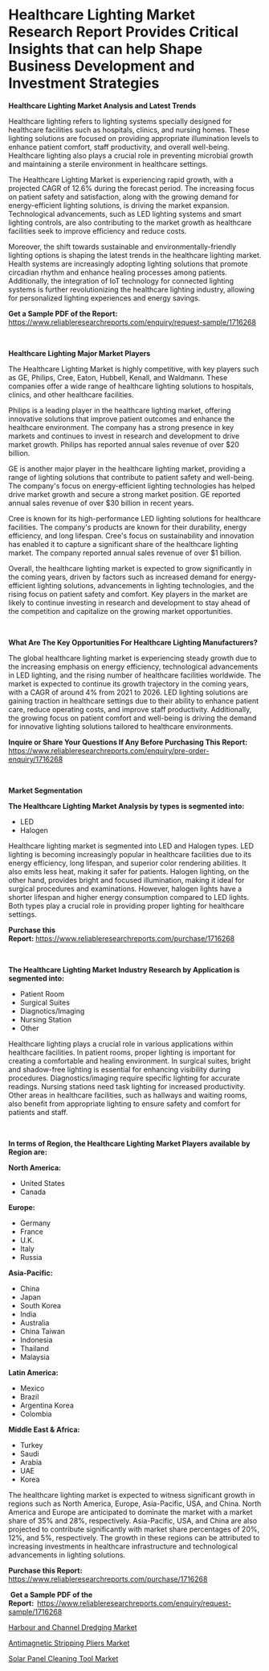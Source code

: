 <p><h1>Healthcare Lighting Market Research Report Provides Critical Insights that can help Shape Business Development and Investment Strategies</h1></p><p><strong>Healthcare Lighting Market Analysis and Latest Trends</strong></p>
<p><p>Healthcare lighting refers to lighting systems specially designed for healthcare facilities such as hospitals, clinics, and nursing homes. These lighting solutions are focused on providing appropriate illumination levels to enhance patient comfort, staff productivity, and overall well-being. Healthcare lighting also plays a crucial role in preventing microbial growth and maintaining a sterile environment in healthcare settings.</p><p>The Healthcare Lighting Market is experiencing rapid growth, with a projected CAGR of 12.6% during the forecast period. The increasing focus on patient safety and satisfaction, along with the growing demand for energy-efficient lighting solutions, is driving the market expansion. Technological advancements, such as LED lighting systems and smart lighting controls, are also contributing to the market growth as healthcare facilities seek to improve efficiency and reduce costs.</p><p>Moreover, the shift towards sustainable and environmentally-friendly lighting options is shaping the latest trends in the healthcare lighting market. Health systems are increasingly adopting lighting solutions that promote circadian rhythm and enhance healing processes among patients. Additionally, the integration of IoT technology for connected lighting systems is further revolutionizing the healthcare lighting industry, allowing for personalized lighting experiences and energy savings.</p></p>
<p><strong>Get a Sample PDF of the Report:&nbsp;</strong> <a href="https://www.reliableresearchreports.com/enquiry/request-sample/1716268">https://www.reliableresearchreports.com/enquiry/request-sample/1716268</a></p>
<p>&nbsp;</p>
<p><strong>Healthcare Lighting Major Market Players</strong></p>
<p><p>The Healthcare Lighting Market is highly competitive, with key players such as GE, Philips, Cree, Eaton, Hubbell, Kenall, and Waldmann. These companies offer a wide range of healthcare lighting solutions to hospitals, clinics, and other healthcare facilities.</p><p>Philips is a leading player in the healthcare lighting market, offering innovative solutions that improve patient outcomes and enhance the healthcare environment. The company has a strong presence in key markets and continues to invest in research and development to drive market growth. Philips has reported annual sales revenue of over $20 billion.</p><p>GE is another major player in the healthcare lighting market, providing a range of lighting solutions that contribute to patient safety and well-being. The company's focus on energy-efficient lighting technologies has helped drive market growth and secure a strong market position. GE reported annual sales revenue of over $30 billion in recent years.</p><p>Cree is known for its high-performance LED lighting solutions for healthcare facilities. The company's products are known for their durability, energy efficiency, and long lifespan. Cree's focus on sustainability and innovation has enabled it to capture a significant share of the healthcare lighting market. The company reported annual sales revenue of over $1 billion.</p><p>Overall, the healthcare lighting market is expected to grow significantly in the coming years, driven by factors such as increased demand for energy-efficient lighting solutions, advancements in lighting technologies, and the rising focus on patient safety and comfort. Key players in the market are likely to continue investing in research and development to stay ahead of the competition and capitalize on the growing market opportunities.</p></p>
<p>&nbsp;</p>
<p><strong>What Are The Key Opportunities For Healthcare Lighting Manufacturers?</strong></p>
<p><p>The global healthcare lighting market is experiencing steady growth due to the increasing emphasis on energy efficiency, technological advancements in LED lighting, and the rising number of healthcare facilities worldwide. The market is expected to continue its growth trajectory in the coming years, with a CAGR of around 4% from 2021 to 2026. LED lighting solutions are gaining traction in healthcare settings due to their ability to enhance patient care, reduce operating costs, and improve staff productivity. Additionally, the growing focus on patient comfort and well-being is driving the demand for innovative lighting solutions tailored to healthcare environments.</p></p>
<p><strong>Inquire or Share Your Questions If Any Before Purchasing This Report:</strong> <a href="https://www.reliableresearchreports.com/enquiry/pre-order-enquiry/1716268">https://www.reliableresearchreports.com/enquiry/pre-order-enquiry/1716268</a></p>
<p>&nbsp;</p>
<p><strong>Market Segmentation</strong></p>
<p><strong>The Healthcare Lighting Market Analysis by types is segmented into:</strong></p>
<p><ul><li>LED</li><li>Halogen</li></ul></p>
<p><p>Healthcare lighting market is segmented into LED and Halogen types. LED lighting is becoming increasingly popular in healthcare facilities due to its energy efficiency, long lifespan, and superior color rendering abilities. It also emits less heat, making it safer for patients. Halogen lighting, on the other hand, provides bright and focused illumination, making it ideal for surgical procedures and examinations. However, halogen lights have a shorter lifespan and higher energy consumption compared to LED lights. Both types play a crucial role in providing proper lighting for healthcare settings.</p></p>
<p><strong>Purchase this Report:&nbsp;</strong><a href="https://www.reliableresearchreports.com/purchase/1716268">https://www.reliableresearchreports.com/purchase/1716268</a></p>
<p>&nbsp;</p>
<p><strong>The Healthcare Lighting Market Industry Research by Application is segmented into:</strong></p>
<p><ul><li>Patient Room</li><li>Surgical Suites</li><li>Diagnotics/Imaging</li><li>Nursing Station</li><li>Other</li></ul></p>
<p><p>Healthcare lighting plays a crucial role in various applications within healthcare facilities. In patient rooms, proper lighting is important for creating a comfortable and healing environment. In surgical suites, bright and shadow-free lighting is essential for enhancing visibility during procedures. Diagnostics/imaging require specific lighting for accurate readings. Nursing stations need task lighting for increased productivity. Other areas in healthcare facilities, such as hallways and waiting rooms, also benefit from appropriate lighting to ensure safety and comfort for patients and staff.</p></p>
<p>&nbsp;</p>
<p><strong>In terms of Region, the Healthcare Lighting Market Players available by Region are:</strong></p>
<p>
    <p> <strong> North America: </strong>
        <ul>
            <li>United States</li>
            <li>Canada</li>
        </ul>
        </p> 
    <p> <strong> Europe: </strong>
        <ul>
            <li>Germany</li>
            <li>France</li>
            <li>U.K.</li>
            <li>Italy</li>
            <li>Russia</li>
        </ul>
        </p> 
    <p> <strong> Asia-Pacific: </strong>
        <ul>
            <li>China</li>
            <li>Japan</li>
            <li>South Korea</li>
            <li>India</li>
            <li>Australia</li>
            <li>China Taiwan</li>
            <li>Indonesia</li>
            <li>Thailand</li>
            <li>Malaysia</li>
        </ul>
        </p> 
    <p> <strong> Latin America: </strong>
        <ul>
            <li>Mexico</li>
            <li>Brazil</li>
            <li>Argentina Korea</li>
            <li>Colombia</li>
        </ul>
        </p> 
    <p> <strong> Middle East & Africa: </strong>
        <ul>
            <li>Turkey</li>
            <li>Saudi</li>
            <li>Arabia</li>
            <li>UAE</li>
            <li>Korea</li>
        </ul>
    </p>
    </p>
<p><p>The healthcare lighting market is expected to witness significant growth in regions such as North America, Europe, Asia-Pacific, USA, and China. North America and Europe are anticipated to dominate the market with a market share of 35% and 28%, respectively. Asia-Pacific, USA, and China are also projected to contribute significantly with market share percentages of 20%, 12%, and 5%, respectively. The growth in these regions can be attributed to increasing investments in healthcare infrastructure and technological advancements in lighting solutions.</p></p>
<p><strong>Purchase this Report: </strong><a href="https://www.reliableresearchreports.com/purchase/1716268">https://www.reliableresearchreports.com/purchase/1716268</a></p>
<p>&nbsp;<strong>Get a Sample PDF of the Report:&nbsp;&nbsp;</strong><a href="https://www.reliableresearchreports.com/enquiry/request-sample/1716268">https://www.reliableresearchreports.com/enquiry/request-sample/1716268</a></p>
<p><strong></strong></p>
<p><p><a href="https://view.publitas.com/reportprime-1/harbour-and-channel-dredging-market-research-report-unlocks-analysis-on-the-market-financial-status-market-size-and-market-revenue-upto-2030/">Harbour and Channel Dredging Market</a></p><p><a href="https://view.publitas.com/reportprime-1/antimagnetic-stripping-pliers-market-analysis-and-market-size-global-industry-overview-market-segmentation-and-forecast-2023-to-2030/">Antimagnetic Stripping Pliers Market</a></p><p><a href="https://view.publitas.com/reportprime-1/solar-panel-cleaning-tool-market-size-focuses-on-market-dynamics-in-depth-analysis-and-future-projections-of-its-market-forecasted-for-period-from-2023-to-2030/">Solar Panel Cleaning Tool Market</a></p></p>